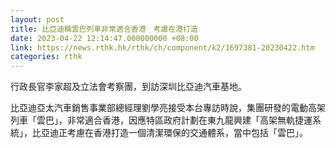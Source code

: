```yaml
---
layout: post
title: 比亞迪稱雲巴列車非常適合香港　考慮在港打造
date: 2023-04-22 12:14:47.000000000 +08:00
link: https://news.rthk.hk/rthk/ch/component/k2/1697381-20230422.htm
categories: rthk
---
```


行政長官李家超及立法會考察團，到訪深圳比亞迪汽車基地。

比亞迪亞太汽車銷售事業部總經理劉學亮接受本台專訪時說，集團研發的電動高架列車「雲巴」，非常適合香港，因應特區政府計劃在東九龍興建「高架無軌捷運系統」，比亞迪正考慮在香港打造一個清潔環保的交通體系，當中包括「雲巴」。
